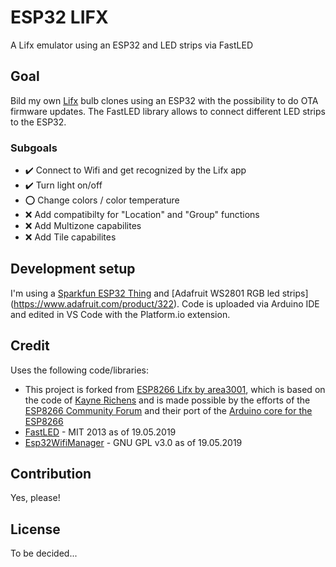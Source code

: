 # ESP32 LIFX

A Lifx emulator using an ESP32 and LED strips via FastLED

## Goal
Bild my own [Lifx](https://www.lifx.com/) bulb clones using an ESP32 with the possibility to do OTA firmware updates. The FastLED library allows to connect different LED strips to the ESP32. 

### Subgoals
- :heavy_check_mark: Connect to Wifi and get recognized by the Lifx app
- :heavy_check_mark: Turn light on/off
- :o: Change colors / color temperature
- :x: Add compatibilty for "Location" and "Group" functions
- :x: Add Multizone capabilites
- :x: Add Tile capabilites

## Development setup
I'm using a [Sparkfun ESP32 Thing](https://www.sparkfun.com/products/13907) and [Adafruit WS2801 RGB led strips] (https://www.adafruit.com/product/322). Code is uploaded via Arduino IDE and edited in VS Code with the Platform.io extension.

## Credit
Uses the following code/libraries:
- This project is forked from [ESP8266 Lifx by area3001](https://github.com/area3001/esp8266_lifx), which is based on the code of [Kayne Richens](https://github.com/kayno/arduinolifx) and is made possible by the efforts of the [ESP8266 Community Forum](https://github.com/esp8266) and their port of the [Arduino core for the ESP8266](https://github.com/esp8266/Arduino)
- [FastLED](http://fastled.io/) - MIT 2013 as of 19.05.2019
- [Esp32WifiManager](https://github.com/madhephaestus/Esp32WifiManager) - GNU GPL v3.0 as of 19.05.2019

## Contribution
Yes, please!

## License
To be decided...